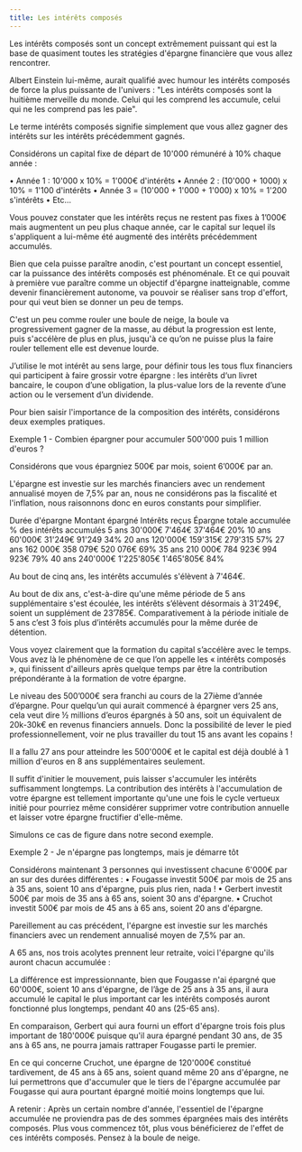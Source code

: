 ```yaml
---
title: Les intérêts composés
---
```


Les intérêts composés sont un concept extrêmement puissant qui est la base de quasiment toutes les stratégies d'épargne financière que vous allez rencontrer.

Albert Einstein lui-même, aurait qualifié avec humour les intérêts composés de force la plus puissante de l'univers : "Les intérêts composés sont la huitième merveille du monde. Celui qui les comprend les accumule, celui qui ne les comprend pas les paie".

Le terme intérêts composés  signifie simplement que vous allez gagner des intérêts sur les intérêts précédemment gagnés.

Considérons un capital fixe de départ de 10'000 rémunéré à 10% chaque année :

•	Année 1 : 10'000 x 10% = 1'000€ d'intérêts
•	Année 2 : (10'000 + 1000) x 10% = 1'100 d'intérêts
•	Année 3 = (10'000 + 1'000 + 1'000) x 10% = 1'200 s'intérêts
•	Etc...

Vous pouvez constater que les intérêts reçus ne restent pas fixes à 1’000€ mais augmentent un peu plus chaque année, car le capital sur lequel ils s'appliquent a lui-même été augmenté des intérêts précédemment accumulés.

Bien que cela puisse paraître anodin, c'est pourtant un concept essentiel, car la puissance des intérêts composés est phénoménale. Et ce qui pouvait à première vue paraître comme un objectif d'épargne inatteignable, comme devenir financièrement autonome, va pouvoir se réaliser sans trop d'effort, pour qui veut bien se donner un peu de temps.

C'est un peu comme rouler une boule de neige, la boule va progressivement gagner de la masse, au début la progression est lente, puis s'accélère de plus en plus, jusqu'à ce qu’on ne puisse plus la faire rouler tellement elle est devenue lourde.

J’utilise le mot intérêt au sens large, pour définir tous les tous flux financiers qui participent à faire grossir votre épargne : les intérêts d‘un livret bancaire, le coupon d’une obligation, la plus-value lors de la revente d’une action ou le versement d’un dividende.

Pour bien saisir l'importance de la composition des intérêts, considérons deux exemples pratiques.

Exemple 1 - Combien épargner pour accumuler 500'000 puis 1 million d'euros ?

Considérons que vous épargniez 500€ par mois, soient 6’000€ par an.

L'épargne est investie sur les marchés financiers avec un rendement annualisé moyen de 7,5% par an, nous ne considérons pas la fiscalité et l'inflation, nous raisonnons donc en euros constants pour simplifier.

 


Durée d'épargne	Montant épargné	Intérêts reçus	Épargne totale accumulée	% des intérêts accumulés
5 ans	30'000€	7'464€	37'464€	20%
10 ans	60'000€	31'249€	91'249	34%
20 ans	120'000€	159'315€	279'315	57%
27 ans	162 000€	358 079€	520 076€	69%
35 ans	210 000€	784 923€	994 923€	79%
40 ans	240'000€	1'225'805€	1'465'805€	84%

Au bout de cinq ans, les intérêts accumulés s'élèvent à 7'464€.

Au bout de dix ans, c'est-à-dire qu'une même période de 5 ans supplémentaire s'est écoulée, les intérêts s’élèvent désormais à 31’249€, soient un supplément de 23’785€. Comparativement à la période initiale de 5 ans c’est 3 fois plus d’intérêts accumulés pour la même durée de détention.

Vous voyez clairement que la formation du capital s’accélère avec le temps. Vous avez là le phénomène de ce que l’on appelle les « intérêts composés », qui finissent d'ailleurs après quelque temps par être la contribution prépondérante à la formation de votre épargne.

Le niveau des 500’000€ sera franchi au cours de la 27ième d’année d’épargne. Pour quelqu’un qui aurait commencé à épargner vers 25 ans, cela veut dire ½ millions d’euros épargnés à 50 ans, soit un équivalent de 20k-30k€ en revenus financiers annuels. Donc la possibilité de lever le pied professionnellement, voir ne plus travailler du tout 15 ans avant les copains !

Il a fallu 27 ans pour atteindre les 500'000€ et le capital est déjà doublé à 1 million d'euros en 8 ans supplémentaires seulement.

Il suffit d'initier le mouvement, puis laisser s'accumuler les intérêts suffisamment longtemps. La contribution des intérêts à l'accumulation de votre épargne est tellement importante qu'une une fois le cycle vertueux initié pour pourriez même considérer supprimer votre contribution annuelle et laisser votre épargne fructifier d'elle-même.

Simulons ce cas de figure dans notre second exemple.

Exemple 2 - Je n'épargne pas longtemps, mais je démarre tôt

Considérons maintenant 3 personnes qui investissent chacune 6'000€ par an sur des durées différentes :
•	Fougasse investit 500€ par mois de 25 ans à 35 ans, soient 10 ans d'épargne, puis plus rien, nada !
•	Gerbert investit 500€ par mois de 35 ans à 65 ans, soient 30 ans d'épargne.
•	Cruchot investit 500€ par mois de 45 ans à 65 ans, soient 20 ans d'épargne.

Pareillement au cas précédent, l'épargne est investie sur les marchés financiers avec un rendement annualisé moyen de 7,5% par an.

A 65 ans, nos trois acolytes prennent leur retraite, voici l'épargne qu'ils auront chacun accumulée :

 

La différence est impressionnante, bien que Fougasse n'ai épargné que 60'000€, soient 10 ans d'épargne, de l’âge de 25 ans à 35 ans, il aura accumulé le capital le plus important car les intérêts composés auront fonctionné plus longtemps, pendant 40 ans (25-65 ans).

En comparaison, Gerbert qui aura fourni un effort d'épargne trois fois plus important de 180'000€ puisque qu'il aura épargné pendant 30 ans, de 35 ans à 65 ans, ne pourra jamais rattraper Fougasse parti le premier.

En ce qui concerne Cruchot, une épargne de 120'000€ constitué tardivement, de 45 ans à 65 ans, soient quand même 20 ans d'épargne, ne lui permettrons que d'accumuler que le tiers de l'épargne accumulée par Fougasse qui aura pourtant épargné moitié moins longtemps que lui.

A retenir : Après un certain nombre d'année, l'essentiel de l'épargne accumulée ne proviendra pas de des sommes épargnées mais des intérêts composés. Plus vous commencez tôt, plus vous bénéficierez de l'effet de ces intérêts composés. Pensez à la boule de neige.
